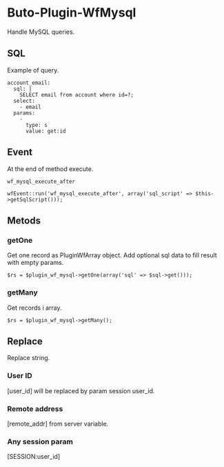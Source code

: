 # Buto-Plugin-WfMysql
Handle MySQL queries.

## SQL
Example of query.

```
account_email:
  sql: |
    SELECT email from account where id=?;
  select:
    - email
  params:
    -
      type: s
      value: get:id
```

## Event

At the end of method execute.

```
wf_mysql_execute_after
```
```
wfEvent::run('wf_mysql_execute_after', array('sql_script' => $this->getSqlScript()));
```



## Metods

### getOne
Get one record as PluginWfArray object. Add optional sql data to fill result with empty params.

```
$rs = $plugin_wf_mysql->getOne(array('sql' => $sql->get()));
```
### getMany
Get records i array.

```
$rs = $plugin_wf_mysql->getMany();
```

## Replace
Replace string.

### User ID
[user_id] will be replaced by param session user_id.

### Remote address
[remote_addr] from server variable.

### Any session param
[SESSION:user_id]


